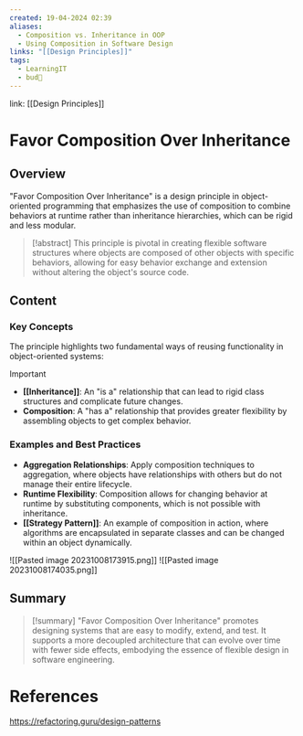 ```yaml
---
created: 19-04-2024 02:39
aliases:
  - Composition vs. Inheritance in OOP
  - Using Composition in Software Design
links: "[[Design Principles]]"
tags:
  - LearningIT
  - bud🌿
---
```

link: [[Design Principles]]

# Favor Composition Over Inheritance

## Overview

"Favor Composition Over Inheritance" is a design principle in object-oriented programming that emphasizes the use of composition to combine behaviors at runtime rather than inheritance hierarchies, which can be rigid and less modular.

> [!abstract] 
> This principle is pivotal in creating flexible software structures where objects are composed of other objects with specific behaviors, allowing for easy behavior exchange and extension without altering the object's source code.

## Content

### Key Concepts

The principle highlights two fundamental ways of reusing functionality in object-oriented systems:

> [!important]
> 
> - **[[Inheritance]]**: An "is a" relationship that can lead to rigid class structures and complicate future changes.
> - **Composition**: A "has a" relationship that provides greater flexibility by assembling objects to get complex behavior.

### Examples and Best Practices

- **Aggregation Relationships**: Apply composition techniques to aggregation, where objects have relationships with others but do not manage their entire lifecycle.
- **Runtime Flexibility**: Composition allows for changing behavior at runtime by substituting components, which is not possible with inheritance.
- **[[Strategy Pattern]]**: An example of composition in action, where algorithms are encapsulated in separate classes and can be changed within an object dynamically.

![[Pasted image 20231008173915.png]] ![[Pasted image 20231008174035.png]]

## Summary

>[!summary]
>"Favor Composition Over Inheritance" promotes designing systems that are easy to modify, extend, and test. It supports a more decoupled architecture that can evolve over time with fewer side effects, embodying the essence of flexible design in software engineering.

# References

https://refactoring.guru/design-patterns


